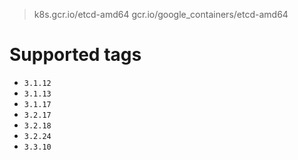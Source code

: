 > k8s.gcr.io/etcd-amd64
> gcr.io/google_containers/etcd-amd64


# Supported tags
- `3.1.12`
- `3.1.13`
- `3.1.17`
- `3.2.17`
- `3.2.18`
- `3.2.24`
- `3.3.10`
